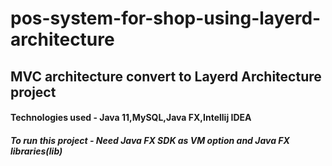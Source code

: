 # pos-system-for-shop-using-layerd-architecture
## MVC architecture convert to Layerd Architecture project
#### Technologies used - Java 11,MySQL,Java FX,Intellij IDEA
##### To run this project - Need Java FX SDK as VM option and Java FX libraries(lib)
